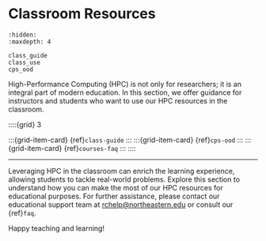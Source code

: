 # Classroom Resources
```{toctree}
:hidden:
:maxdepth: 4

class_guide
class_use
cps_ood
```

High-Performance Computing (HPC) is not only for researchers; it is an integral part of modern education. In this section, we offer guidance for instructors and students who want to use our HPC resources in the classroom.

::::{grid} 3

:::{grid-item-card} {ref}`class-guide`
:::
:::{grid-item-card} {ref}`cps-ood`
:::
:::{grid-item-card} {ref}`courses-faq`
:::
::::

---
Leveraging HPC in the classroom can enrich the learning experience, allowing students to tackle real-world problems. Explore this section to understand how you can make the most of our HPC resources for educational purposes. For further assistance, please contact our educational support team at <rchelp@northeastern.edu> or consult our {ref}`faq`.

Happy teaching and learning!
